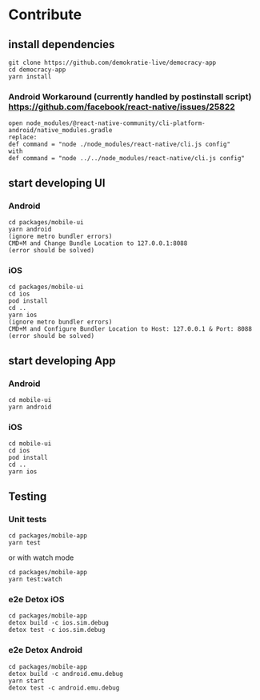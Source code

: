 # Contribute

## install dependencies

```
git clone https://github.com/demokratie-live/democracy-app
cd democracy-app
yarn install
```

### Android Workaround (currently handled by postinstall script) https://github.com/facebook/react-native/issues/25822

```
open node_modules/@react-native-community/cli-platform-android/native_modules.gradle
replace:
def command = "node ./node_modules/react-native/cli.js config"
with
def command = "node ../../node_modules/react-native/cli.js config"
```

## start developing UI

### Android

```
cd packages/mobile-ui
yarn android
(ignore metro bundler errors)
CMD+M and Change Bundle Location to 127.0.0.1:8088
(error should be solved)
```

### iOS

```
cd packages/mobile-ui
cd ios
pod install
cd ..
yarn ios
(ignore metro bundler errors)
CMD+M and Configure Bundler Location to Host: 127.0.0.1 & Port: 8088
(error should be solved)
```

## start developing App

### Android

```
cd mobile-ui
yarn android
```

### iOS

```
cd mobile-ui
cd ios
pod install
cd ..
yarn ios
```

## Testing

### Unit tests

```
cd packages/mobile-app
yarn test
```

or with watch mode

```
cd packages/mobile-app
yarn test:watch
```

### e2e Detox iOS

```
cd packages/mobile-app
detox build -c ios.sim.debug
detox test -c ios.sim.debug
```

### e2e Detox Android

```
cd packages/mobile-app
detox build -c android.emu.debug
yarn start
detox test -c android.emu.debug
```
